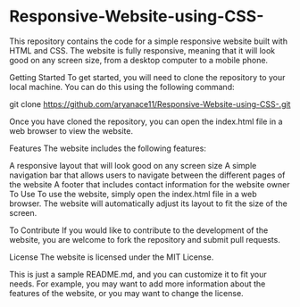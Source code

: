 # Responsive-Website-using-CSS-
This repository contains the code for a simple responsive website built with HTML and CSS. The website is fully responsive, meaning that it will look good on any screen size, from a desktop computer to a mobile phone.

Getting Started
To get started, you will need to clone the repository to your local machine. You can do this using the following command:

git clone https://github.com/aryanace11/Responsive-Website-using-CSS-.git

Once you have cloned the repository, you can open the index.html file in a web browser to view the website.

Features
The website includes the following features:

A responsive layout that will look good on any screen size
A simple navigation bar that allows users to navigate between the different pages of the website
A footer that includes contact information for the website owner
To Use
To use the website, simply open the index.html file in a web browser. The website will automatically adjust its layout to fit the size of the screen.

To Contribute
If you would like to contribute to the development of the website, you are welcome to fork the repository and submit pull requests.

License
The website is licensed under the MIT License.

This is just a sample README.md, and you can customize it to fit your needs. For example, you may want to add more information about the features of the website, or you may want to change the license.
